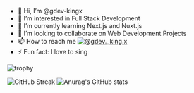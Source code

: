 - 👋 Hi, I’m @gdev-kingx
- 👀 I’m interested in Full Stack Development
- 🌱 I’m currently learning Next.js and Nuxt.js
- 💞️ I’m looking to collaborate on Web Development Projects
- 📫 How to reach me [![@gdev._king.x]()](https://www.instagram.com/gdev._king.x/)
- ⚡ Fun fact: I love to sing

![trophy](https://github-profile-trophy.vercel.app/?username=gdev-kingx&theme=onedark)

![GitHub Streak](https://streak-stats.demolab.com/?user=gdev-kingx)     ![Anurag's GitHub stats](https://github-readme-stats.vercel.app/api?username=gdev-kingx)


<!---
gdev-kingx/gdev-kingx is a ✨ special ✨ repository because its `README.md` (this file) appears on your GitHub profile.
You can click the Preview link to take a look at your changes.
--->
